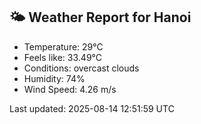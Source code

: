 <!-- WEATHER-START -->
## 🌤 Weather Report for Hanoi

- Temperature: 29°C
- Feels like: 33.49°C
- Conditions: overcast clouds
- Humidity: 74%
- Wind Speed: 4.26 m/s

Last updated: 2025-08-14 12:51:59 UTC
<!-- WEATHER-END -->
